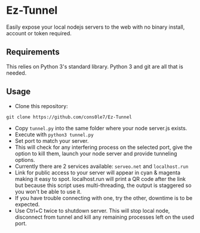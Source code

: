 # Ez-Tunnel
Easily expose your local nodejs servers to the web with no binary install, account or token required.

## Requirements 
This relies on Python 3's standard library. Python 3 and git are all that is needed. 

## Usage 
- Clone this repository: 
```
git clone https://github.com/cons0le7/Ez-Tunnel
```
- Copy `tunnel.py` into the same folder where your node server.js exists.
- Execute with `python3 tunnel.py`
- Set port to match your server.
- This will check for any interfering process on the selected port, give the option to kill them, launch your node server and provide tunneling options.
- Currently there are 2 services available: `serveo.net` and `localhost.run`
- Link for public access to your server will appear in cyan & magenta making it easy to spot. localhost.run will print a QR code after the link but because this script uses multi-threading, the output is staggered so you won't be able to use it. 
- If you have trouble connecting with one, try the other, downtime is to be expected.
- Use Ctrl+C twice to shutdown server. This will stop local node, disconnect from tunnel and kill any remaining processes left on the used port.

